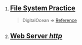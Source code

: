1. ## [File System Practice](./file_system/file_system.md)

   > DigitalOcean => [Reference](https://www.digitalocean.com/community/tutorials/how-to-work-with-files-using-streams-in-node-js)

1. ## [Web Server **_http_**](./web_server/web_server.md)

